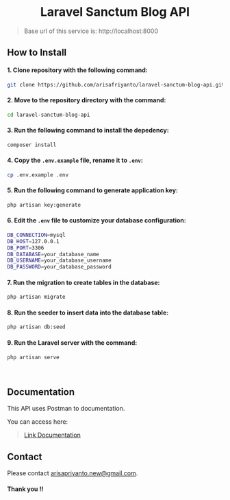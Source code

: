 <h1 align="center">Laravel Sanctum Blog API</h1>

> Base url of this service is: http://localhost:8000

## How to Install

#### 1. Clone repository with the following command:

```bash
git clone https://github.com/arisafriyanto/laravel-sanctum-blog-api.git
```

#### 2. Move to the repository directory with the command:

```bash
cd laravel-sanctum-blog-api
```

#### 3. Run the following command to install the depedency:

```bash
composer install
```

#### 4. Copy the `.env.example` file, rename it to `.env`:

```bash
cp .env.example .env
```

#### 5. Run the following command to generate application key:

```bash
php artisan key:generate
```

#### 6. Edit the `.env` file to customize your database configuration:

```bash
DB_CONNECTION=mysql
DB_HOST=127.0.0.1
DB_PORT=3306
DB_DATABASE=your_database_name
DB_USERNAME=your_database_username
DB_PASSWORD=your_database_password
```

#### 7. Run the migration to create tables in the database:

```bash
php artisan migrate
```

#### 8. Run the seeder to insert data into the database table:

```bash
php artisan db:seed
```

#### 9. Run the Laravel server with the command:

```bash
php artisan serve
```

   <br>
  
## Documentation

This API uses Postman to documentation.

You can access here:

> [Link Documentation](https://documenter.getpostman.com/view/33657932/2sAXxMgDyW)

## Contact

Please contact [arisapriyanto.new@gmail.com](mailto:arisapriyanto.new@gmail.com).

#### Thank you !!
